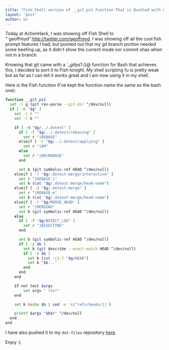 ```yaml
---
title: "Fish Shell version of __git_ps1 Function That is Bundled with Git"
layout: 'post'
author: bo
---
```


Today at ActionHack, I was showing off Fish Shell to
"`geoffreyd":http://twitter.com/geoffreyd. I was showing off all the cool fish prompt features I had, but pointed out that my git branch portion needed some beefing up, as it didn't show the current mode nor commit shas when not in a branch.

Knowing that git came with a `\_*git*ps1 ()@ function for Bash
that achieves this, I decided to port it to Fish tonight. My shell
scripting fu is pretty weak but as far as I can tell it works great and
I am now using it in my shell.

Here is the Fish function (I’ve kept the function name the same as the
bash one):

``` bash
function __git_ps1
  set -l g (git rev-parse --git-dir ^/dev/null)
  if [ -n "$g" ]
    set -l r ""
    set -l b ""

    if [ -d "$g/../.dotest" ]
      if [ -f "$g/../.dotest/rebasing" ]
        set r "|REBASE"
      elseif [ -f "$g/../.dotest/applying" ]
        set r "|AM"
      else
        set r "|AM/REBASE"
      end

      set b (git symbolic-ref HEAD ^/dev/null)
    elseif [ -f "$g/.dotest-merge/interactive" ]
      set r "|REBASE-i"
      set b (cat "$g/.dotest-merge/head-name")
    elseif [ -d "$g/.dotest-merge" ]
      set r "|REBASE-m"
      set b (cat "$g/.dotest-merge/head-name")
    elseif [ -f "$g/MERGE_HEAD" ]
      set r "|MERGING"
      set b (git symbolic-ref HEAD ^/dev/null)
    else
      if [ -f "$g/BISECT_LOG" ]
        set r "|BISECTING"
      end

      set b (git symbolic-ref HEAD ^/dev/null)
      if [ -z $b ]
        set b (git describe --exact-match HEAD ^/dev/null)
        if [ -z $b ]
          set b (cut -c1-7 "$g/HEAD")
          set b "$b..."
        end
      end
    end

    if not test $argv
  		set argv " (%s)"
  	end

  	set b (echo $b | sed -e 's|^refs/heads/||')

    printf $argv "$b$r" ^/dev/null
  end
end
```
I have also pushed it to my `dot-files` repository
[here](http://github.com/bjeanes/dot-files/blob/master/fish/functions/__git_ps1.fish).

Enjoy :)
